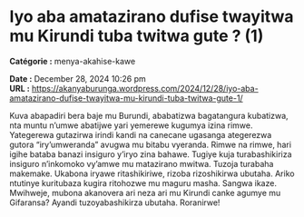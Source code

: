 # Iyo aba amatazirano dufise twayitwa mu Kirundi tuba twitwa gute ? (1)

**Catégorie :** menya-akahise-kawe

**Date :** December 28, 2024 10:26 pm  
**URL :** https://akanyaburunga.wordpress.com/2024/12/28/iyo-aba-amatazirano-dufise-twayitwa-mu-kirundi-tuba-twitwa-gute-1/

Kuva abapadiri bera baje mu Burundi, ababatizwa bagatangura kubatizwa, nta muntu n’umwe abatijwe yari yemerewe kugumya izina rimwe. Yategerewa gutazirwa irindi kandi na canecane ugasanga ategerezwa gutora “iry’umweranda” avugwa mu bitabu vyeranda. Rimwe na rimwe, hari igihe bataba banazi insiguro y’iryo zina bahawe. Tugiye kuja turabashikiriza insiguro n’inkomoko vy’amwe mu matazirano mwitwa. Tuzoja turabaha makemake. Ukabona iryawe ritashikiriwe, rizoba rizoshikirwa ubutaha. Ariko ntutinye kuritubaza kugira ritohozwe mu maguru masha. Sangwa ikaze.
Mwihweje, mubona akanovera ari neza ari mu Kirundi canke agumye mu Gifaransa? Ayandi tuzoyabashikirza ubutaha. Roranirwe!
